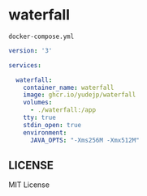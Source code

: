 # waterfall

`docker-compose.yml`
```yml
version: '3'

services:

  waterfall:
    container_name: waterfall
    image: ghcr.io/yudejp/waterfall
    volumes:
      - ./waterfall:/app
    tty: true
    stdin_open: true
    environment:
      JAVA_OPTS: "-Xms256M -Xmx512M"
```

## LICENSE
MIT License